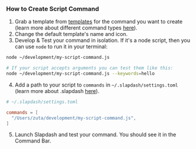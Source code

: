 ### How to Create Script Command

1. Grab a template from [templates](/templates) for the command you want to create (learn more about different command types [here](https://www.notion.so/slapdash/Types-ee89422fba6343f081c0e96352a6b02f)).
2. Change the default template's name and icon.
3. Develop & Test your command in isolation. If it's a node script, then you can use `node` to run it in your terminal:

```bash
node ~/development/my-script-command.js

# If your script accepts arguments you can test them like this:
node ~/development/my-script-command.js --keywords=hello
```

4. Add a path to your script to `commands` in `~/.slapdash/settings.toml` (learn more about .slapdash [here](https://github.com/slapdash/dot-slapdash/blob/main/.slapdash/settings.toml)).

```toml
# ~/.slapdash/settings.toml

commands = [
  "/Users/zuta/development/my-script-command.js",
]
```

5. Launch Slapdash and test your command. You should see it in the Command Bar.
